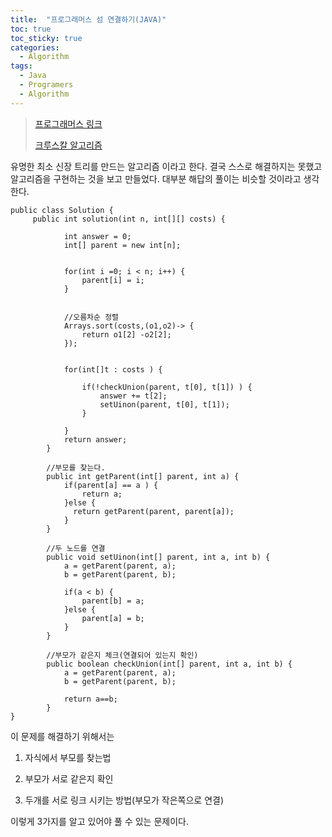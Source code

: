 ```yaml
---
title:  "프로그래머스 섬 연결하기(JAVA)"
toc: true
toc_sticky: true
categories:
  - Algorithm
tags:
  - Java
  - Programers
  - Algorithm
---
```


> [프로그래머스 링크](https://programmers.co.kr/learn/courses/30/lessons/42861)
>
> [크루스칼 알고리즘](https://m.blog.naver.com/PostView.nhn?blogId=ndb796&logNo=221230994142&proxyReferer=https:%2F%2Fwww.google.com%2F) 



유명한 최소 신장 트리를 만드는 알고리즘 이라고 한다. 결국 스스로 해결하지는 못했고
알고리즘을 구현하는 것을 보고 만들었다. 대부분 해답의 풀이는 비슷할 것이라고 생각한다.


```
public class Solution {
	 public int solution(int n, int[][] costs) {
	    	
	    	int answer = 0;
	    	int[] parent = new int[n];
	    	
	    	
	    	for(int i =0; i < n; i++) {
	    		parent[i] = i;
	    	}
	    	
	    	
	    	//오름차순 정렬
	    	Arrays.sort(costs,(o1,o2)-> {
	    		return o1[2] -o2[2];
	    	});
	    	
	    	
	    	for(int[]t : costs ) {
	    			
	    		if(!checkUnion(parent, t[0], t[1]) ) {
	    			answer += t[2];
	    			setUinon(parent, t[0], t[1]);
	    		}
	    		
	    	}
	        return answer;
	    }
	    
	    //부모를 찾는다.
	    public int getParent(int[] parent, int a) {    	
			if(parent[a] == a ) {
				return a;
			}else {
			  return getParent(parent, parent[a]);
			}
	    }
	    
        //두 노드를 연결
	    public void setUinon(int[] parent, int a, int b) {
	    	a = getParent(parent, a);
	    	b = getParent(parent, b);
	    	
	    	if(a < b) {
	    		parent[b] = a;
	    	}else {
	    		parent[a] = b;
	    	}
	    }
	    
        //부모가 같은지 체크(연결되어 있는지 확인)
	    public boolean checkUnion(int[] parent, int a, int b) {
	    	a = getParent(parent, a);
	    	b = getParent(parent, b);
	       	
	    	return a==b;
	    }	
}
```

이 문제를 해결하기 위해서는
1. 자식에서 부모를 찾는법

2. 부모가 서로 같은지 확인

3. 두개를 서로 링크 시키는 방법(부모가 작은쪽으로 연결)

이렇게 3가지를 알고 있어야 풀 수 있는 문제이다.



